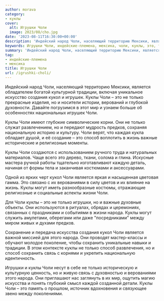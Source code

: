```yaml
---
author: morava
category:
- куклы
cover:
  alt: Игрушки Чоли
  image: 2023/08/cho.jpg
date: '2023-08-11T16:30:00+00:00'
description: 'Индейский народ Чоли, населяющий территорию Мексики, является обладателем богатой культурной традиции, включая уникальное искусство создания кукол и...'
keywords: Игрушки Чоли, индейские-племена, мексика, чоли, куклы, это, только, является, кукол, способ, народа, традиции, создания, игрушек, мир, предков, национальную, жизнь
summary: 'Индейский народ Чоли, населяющий территорию Мексики, является обладателем богатой культурной традиции, включая уникальное искусство создания кукол и...'
tag:
- индейские-племена
- мексика
title: Игрушки Чоли
url: /igrushki-choli/
---
```


Индейский народ Чоли, населяющий территорию Мексики, является обладателем богатой культурной традиции, включая уникальное искусство создания кукол и игрушек. Куклы Чоли – это не только прекрасные изделия, но и носители истории, верований и глубокой духовности. Давайте погрузимся в этот мир и узнаем больше об особенностях национальных игрушек Чоли.

Куклы Чоли имеют глубокие символические корни. Они не только служат развлечением, но и передают мудрость предков, сохраняя национальную историю и культуру. Чоли верят, что каждая кукла обладает душой, и её создание – это способ воплотить в жизнь важные исторические и религиозные моменты.

Куклы Чоли создаются с использованием ручного труда и натуральных материалов. Чаще всего это дерево, ткани, солома и глина. Искусные мастера ручной работы тщательно изготавливают каждую деталь, начиная от формы тела и заканчивая костюмами и аксессуарами.

Одной из ярких черт кукол Чоли является яркая и насыщенная цветовая гамма. Это связано с их верованиями в силу цветов и их влияние на жизнь. Куклы могут иметь разнообразные костюмы, отражающие религиозные и социальные аспекты жизни Чоли.

Для Чоли куклы – это не только игрушки, но и важные духовные объекты. Они используются в ритуалах, обрядах и церемониях, связанных с праздниками и событиями в жизни народа. Куклы могут служить амулетами, оберегами или даже "посредниками" между миром живых и духами предков.

Сохранение и передача искусства создания кукол Чоли является важной миссией для этого народа. Они проводят мастер-классы и обучают молодое поколение, чтобы сохранить уникальные навыки и традиции. В этом контексте куклы не только способ развлечения, но и способ сохранить связь с корнями и укрепить национальную идентичность.

Игрушки и куклы Чоли несут в себе не только историческую и культурную ценность, но и живую связь с духовностью и верованиями этого народа. Они приглашают нас заглянуть в их мир, ощутить магию искусства и понять глубокий смысл каждой созданной детали. Куклы Чоли – это память о прошлом, источник вдохновения и связующее звено между поколениями.
